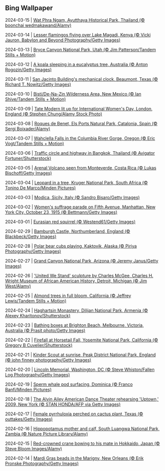 ## Bing Wallpaper
2024-03-15 | [Wat Phra Ngam, Ayutthaya Historical Park, Thailand (© boonchai wedmakawand/Alamy)](./wallpaper/2024-03-15.jpg) 

2024-03-14 | [Lesser flamingos flying over Lake Magadi, Kenya (© Vicki Jauron, Babylon and Beyond Photography/Getty Images)](./wallpaper/2024-03-14.jpg) 

2024-03-13 | [Bryce Canyon National Park, Utah (© Jim Patterson/Tandem Stills + Motion)](./wallpaper/2024-03-13.jpg) 

2024-03-12 | [A koala sleeping in a eucalyptus tree, Australia (© Anton Rogozin/Getty Images)](./wallpaper/2024-03-12.jpg) 

2024-03-11 | [San Jacinto Building's mechanical clock, Beaumont, Texas (© Richard T. Nowitz/Getty Images)](./wallpaper/2024-03-11.jpg) 

2024-03-10 | [Bisti/De-Na-Zin Wilderness Area, New Mexico (© Ian Shive/Tandem Stills + Motion)](./wallpaper/2024-03-10.jpg) 

2024-03-09 | [Tate Modern lit up for International Women's Day, London, England (© Stephen Chung/Alamy Stock Photo)](./wallpaper/2024-03-09.jpg) 

2024-03-08 | [Roques de Benet, Els Ports Natural Park, Catalonia, Spain (© Sergi Boixader/Alamy)](./wallpaper/2024-03-08.jpg) 

2024-03-07 | [Wahclella Falls in the Columbia River Gorge, Oregon (© Eric Vogt/Tandem Stills + Motion)](./wallpaper/2024-03-07.jpg) 

2024-03-06 | [Traffic circle and highway in Bangkok, Thailand (© Avigator Fortuner/Shutterstock)](./wallpaper/2024-03-06.jpg) 

2024-03-05 | [Arenal Volcano seen from Monteverde, Costa Rica (© Lukas Bischoff/Getty Images)](./wallpaper/2024-03-05.jpg) 

2024-03-04 | [Leopard in a tree, Kruger National Park, South Africa (© Tonino De Marco/Minden Pictures)](./wallpaper/2024-03-04.jpg) 

2024-03-03 | [Modica, Sicily, Italy (© Sandro Bisaro/Getty Images)](./wallpaper/2024-03-03.jpg) 

2024-03-02 | [Women's suffrage parade on Fifth Avenue, Manhattan, New York City, October 23, 1915 (© Bettmann/Getty Images)](./wallpaper/2024-03-02.jpg) 

2024-03-01 | [Eurasian red squirrel (© Westend61/Getty Images)](./wallpaper/2024-03-01.jpg) 

2024-02-29 | [Bamburgh Castle, Northumberland, England (© Blackbeck/Getty Images)](./wallpaper/2024-02-29.jpg) 

2024-02-28 | [Polar bear cubs playing, Kaktovik, Alaska (© Piriya Photography/Getty Images)](./wallpaper/2024-02-28.jpg) 

2024-02-27 | [Grand Canyon National Park, Arizona (© Jeremy Janus/Getty Images)](./wallpaper/2024-02-27.jpg) 

2024-02-26 | ['United We Stand' sculpture by Charles McGee, Charles H. Wright Museum of African American History, Detroit, Michigan (© Jim West/Alamy)](./wallpaper/2024-02-26.jpg) 

2024-02-25 | [Almond trees in full bloom, California (© Jeffrey Lewis/Tandem Stills + Motion)](./wallpaper/2024-02-25.jpg) 

2024-02-24 | [Haghartsin Monastery, Dilijan National Park, Armenia (© Alexey Kharitonov/Shutterstock)](./wallpaper/2024-02-24.jpg) 

2024-02-23 | [Bathing boxes at Brighton Beach, Melbourne, Victoria, Australia (© Prasit photo/Getty Images)](./wallpaper/2024-02-23.jpg) 

2024-02-22 | [Firefall at Horsetail Fall, Yosemite National Park, California (© Gregory B Cuvelier/Shutterstock)](./wallpaper/2024-02-22.jpg) 

2024-02-21 | [Kinder Scout at sunrise, Peak District National Park, England (© john finney photography/Getty Images)](./wallpaper/2024-02-21.jpg) 

2024-02-20 | [Lincoln Memorial, Washington, DC (© Steve Whiston/Fallen Log Photography/Getty Images)](./wallpaper/2024-02-20.jpg) 

2024-02-19 | [Sperm whale pod surfacing, Dominica (© Franco Banfi/Minden Pictures)](./wallpaper/2024-02-19.jpg) 

2024-02-18 | [The Alvin Ailey American Dance Theater rehearsing 'Uptown,' 2009, New York (© STAN HONDA/AFP via Getty Images)](./wallpaper/2024-02-18.jpg) 

2024-02-17 | [Female pyrrhuloxia perched on cactus plant, Texas (© outtakes/Getty Images)](./wallpaper/2024-02-17.jpg) 

2024-02-16 | [Hippopotamus mother and calf, South Luangwa National Park, Zambia (© Nature Picture Library/Alamy)](./wallpaper/2024-02-16.jpg) 

2024-02-15 | [Red-crowned crane bowing to his mate in Hokkaido, Japan (© Steve Bloom Images/Alamy)](./wallpaper/2024-02-15.jpg) 

2024-02-14 | [Mardi Gras beads in the Marigny, New Orleans (© Erik Pronske Photography/Getty Images)](./wallpaper/2024-02-14.jpg) 


